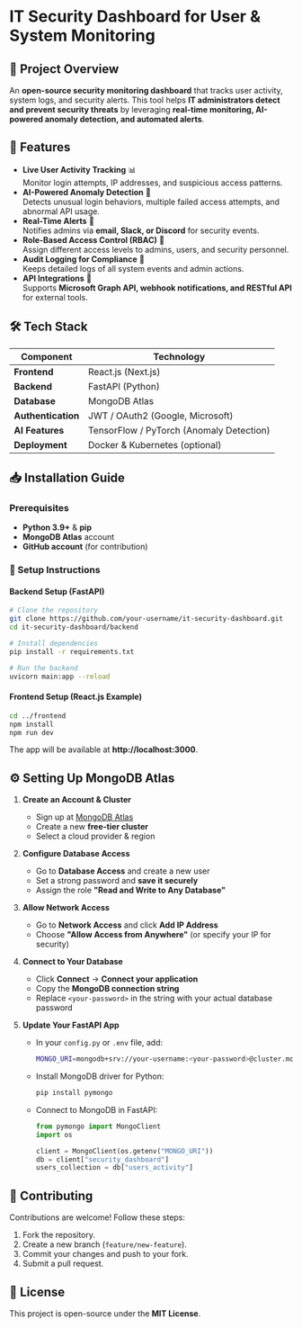 # IT Security Dashboard for User & System Monitoring

## 📌 Project Overview
An **open-source security monitoring dashboard** that tracks user activity, system logs, and security alerts. This tool helps **IT administrators detect and prevent security threats** by leveraging **real-time monitoring, AI-powered anomaly detection, and automated alerts**.

## 🚀 Features
- **Live User Activity Tracking** 📊  
  Monitor login attempts, IP addresses, and suspicious access patterns.
- **AI-Powered Anomaly Detection** 🤖  
  Detects unusual login behaviors, multiple failed access attempts, and abnormal API usage.
- **Real-Time Alerts** 🚨  
  Notifies admins via **email, Slack, or Discord** for security events.
- **Role-Based Access Control (RBAC)** 🔐  
  Assign different access levels to admins, users, and security personnel.
- **Audit Logging for Compliance** 📜  
  Keeps detailed logs of all system events and admin actions.
- **API Integrations** 🔌  
  Supports **Microsoft Graph API, webhook notifications, and RESTful API** for external tools.

## 🛠 Tech Stack
| Component      | Technology |
|---------------|------------|
| **Frontend**  | React.js (Next.js) |
| **Backend**   | FastAPI (Python) |
| **Database**  | MongoDB Atlas |
| **Authentication** | JWT / OAuth2 (Google, Microsoft) |
| **AI Features** | TensorFlow / PyTorch (Anomaly Detection) |
| **Deployment** | Docker & Kubernetes (optional) |

## 📥 Installation Guide
### Prerequisites
- **Python 3.9+** & **pip**
- **MongoDB Atlas** account
- **GitHub account** (for contribution)

### 🚀 Setup Instructions
#### Backend Setup (FastAPI)
```bash
# Clone the repository
git clone https://github.com/your-username/it-security-dashboard.git
cd it-security-dashboard/backend

# Install dependencies
pip install -r requirements.txt

# Run the backend
uvicorn main:app --reload
```

#### Frontend Setup (React.js Example)
```bash
cd ../frontend
npm install
npm run dev
```

The app will be available at **http://localhost:3000**.

## ⚙️ Setting Up MongoDB Atlas
1. **Create an Account & Cluster**
   - Sign up at [MongoDB Atlas](https://www.mongodb.com/atlas)
   - Create a new **free-tier cluster**
   - Select a cloud provider & region

2. **Configure Database Access**
   - Go to **Database Access** and create a new user
   - Set a strong password and **save it securely**
   - Assign the role **"Read and Write to Any Database"**

3. **Allow Network Access**
   - Go to **Network Access** and click **Add IP Address**
   - Choose **"Allow Access from Anywhere"** (or specify your IP for security)

4. **Connect to Your Database**
   - Click **Connect** → **Connect your application**
   - Copy the **MongoDB connection string**
   - Replace `<your-password>` in the string with your actual database password

5. **Update Your FastAPI App**
   - In your `config.py` or `.env` file, add:
     ```bash
     MONGO_URI=mongodb+srv://your-username:<your-password>@cluster.mongodb.net/?retryWrites=true&w=majority
     ```
   - Install MongoDB driver for Python:
     ```bash
     pip install pymongo
     ```
   - Connect to MongoDB in FastAPI:
     ```python
     from pymongo import MongoClient
     import os

     client = MongoClient(os.getenv("MONGO_URI"))
     db = client["security_dashboard"]
     users_collection = db["users_activity"]
     ```

## 🤝 Contributing
Contributions are welcome! Follow these steps:
1. Fork the repository.
2. Create a new branch (`feature/new-feature`).
3. Commit your changes and push to your fork.
4. Submit a pull request.

## 📜 License
This project is open-source under the **MIT License**.
